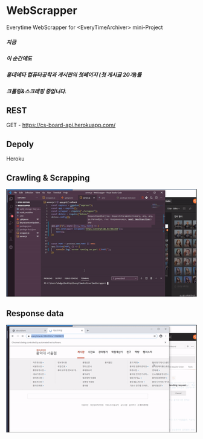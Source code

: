 # WebScrapper
Everytime WebScrapper for &lt;EveryTimeArchiver> mini-Project

##### 지금 

##### 이 순간에도 

##### 홍대에타 컴퓨터공학과 게시판의 첫페이지 (첫 게시글 20개)를 

##### 크롤링&스크래핑 중입니다.


## REST
GET - https://cs-board-api.herokuapp.com/


## Depoly
Heroku


## Crawling & Scrapping
![Image of scrapping](https://raw.githubusercontent.com/wonAdam/WebScrapper/master/ezgif-6-b467455bb803.gif)




## Response data
![Image of response data](https://raw.githubusercontent.com/wonAdam/WebScrapper/master/ezgif.com-video-to-gif%20(1).gif)
